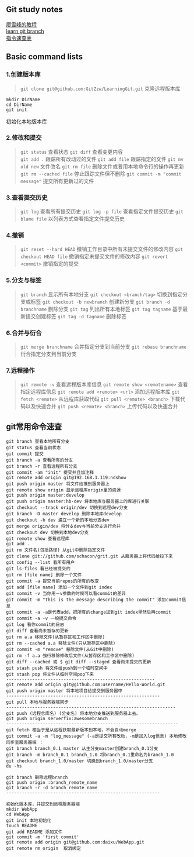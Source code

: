 ## Git study notes
[廖雪峰的教程](https://www.liaoxuefeng.com/wiki/896043488029600)    
[learn git branch](https://learngitbranching.js.org/?locale=zh_CN)    
[指令速查表](https://www.cnblogs.com/kenshinobiy/p/4543976.html)

## Basic command lists

### 1.创建版本库
> `git clone git@github.com:GitZzw/LearningGit.git`  克隆远程版本库
> 
```
mkdir DirName
cd DirName
git init
```                                     
初始化本地版本库

### 2.修改和提交
> `git status`     查看状态 
> `git diff`       查看变更内容  
> `git add .`      跟踪所有改动过的文件 
> `git add file`   跟踪指定的文件 
> `git mv old new` 文件改名 
> `git rm file`    删除文件或者用本地命令行的操作再更新 
> `git rm --cached file`  停止跟踪文件但不删除 
> `git commit -m "commit message"` 提交所有更新过的文件 

### 3.查看提交历史
> `git log`        查看所有提交历史 
> `git log -p file`  查看指定文件提交历史 
> `git blame file`   以列表方式查看指定文件提交历史 

### 4.撤销
> `git reset --hard HEAD` 撤销工作目录中所有未提交文件的修改内容 
> `git checkout HEAD file` 撤销指定未提交文件的修改内容 
> `git revert <commit>`   撤销指定的提交 

### 5.分支与标签
> `git branch`  显示所有本地分支 
> `git checkout <branch/tag>`  切换到指定分支或标签 
> `git checkout -b newbranch`    创建新分支 
> `git branch -d branchname`  删除分支 
> `git tag`     列出所有本地标签 
> `git tag tagname` 基于最新提交创建标签 
> `git tag -d tagname` 删除标签 

### 6.合并与衍合
> `git merge branchname` 合并指定分支到当前分支 
> `git rebase branchname` 衍合指定分支到当前分支 
 

### 7.远程操作
> `git remote -v`   查看远程版本库信息 
> `git remote show <remotename>`   查看指定远程库信息 
> `git remote add <remote> <url>`  添加远程版本库 
> `git fetch <remote>`    从远程库获取代码 
> `git pull <remote> <branch>`   下载代码以及快速合并 
> `git push <remote> <branch>`   上传代码以及快速合并 


## git常用命令速查
```
git branch 查看本地所有分支
git status 查看当前状态
git commit 提交
git branch -a 查看所有的分支
git branch -r 查看远程所有分支
git commit -am "init" 提交并且加注释
git remote add origin git@192.168.1.119:ndshow
git push origin master 将文件给推到服务器上
git remote show origin 显示远程库origin里的资源
git push origin master:develop
git push origin master:hb-dev 将本地库与服务器上的库进行关联
git checkout --track origin/dev 切换到远程dev分支
git branch -D master develop 删除本地库develop
git checkout -b dev 建立一个新的本地分支dev
git merge origin/dev 将分支dev与当前分支进行合并
git checkout dev 切换到本地dev分支
git remote show 查看远程库
git add .
git rm 文件名(包括路径) 从git中删除指定文件
git clone git://github.com/schacon/grit.git 从服务器上将代码给拉下来
git config --list 看所有用户
git ls-files 看已经被提交的
git rm [file name] 删除一个文件
git commit -a 提交当前repos的所有的改变
git add [file name] 添加一个文件到git index
git commit -v 当你用－v参数的时候可以看commit的差异
git commit -m "This is the message describing the commit" 添加commit信息
git commit -a -a是代表add，把所有的change加到git index里然后再commit
git commit -a -v 一般提交命令
git log 看你commit的日志
git diff 查看尚未暂存的更新
git rm a.a 移除文件(从暂存区和工作区中删除)
git rm --cached a.a 移除文件(只从暂存区中删除)
git commit -m "remove" 移除文件(从Git中删除)
git rm -f a.a 强行移除修改后文件(从暂存区和工作区中删除)
git diff --cached 或 $ git diff --staged 查看尚未提交的更新
git stash push 将文件给push到一个临时空间中
git stash pop 将文件从临时空间pop下来
---------------------------------------------------------
git remote add origin git@github.com:username/Hello-World.git
git push origin master 将本地项目给提交到服务器中
-----------------------------------------------------------
git pull 本地与服务器端同步
-----------------------------------------------------------------
git push (远程仓库名) (分支名) 将本地分支推送到服务器上去。
git push origin serverfix:awesomebranch
------------------------------------------------------------------
git fetch 相当于是从远程获取最新版本到本地，不会自动merge
git commit -a -m "log_message" (-a是提交所有改动，-m是加入log信息) 本地修改同步至服务器端 ：
git branch branch_0.1 master 从主分支master创建branch_0.1分支
git branch -m branch_0.1 branch_1.0 将branch_0.1重命名为branch_1.0
git checkout branch_1.0/master 切换到branch_1.0/master分支
du -hs

git branch 删除远程branch
git push origin :branch_remote_name
git branch -r -d branch_remote_name
-----------------------------------------------------------

初始化版本库，并提交到远程服务器端
mkdir WebApp
cd WebApp
git init 本地初始化
touch README
git add README 添加文件
git commit -m 'first commit'
git remote add origin git@github.com:daixu/WebApp.git
git remote rm origin  取消绑定
```


